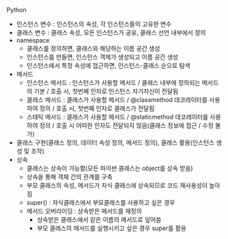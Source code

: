Python

- 인스턴스 변수 : 인스턴스의 속성, 각 인스턴스들의 고유한 변수
- 클래스 변수 : 클래스 속성, 모든 인스턴스가 공유, 클래스 선언 내부에서 정의
- namespace 
  - 클래스를 정의하면, 클래스와 해당하는 이름 공간 생성
  - 인스턴스를 만들면, 인스턴스 객체가 생성되고 이름 공간 생성
  - 인스턴스에서 특정 속성에 접근하면, 인스턴스-클래스 순으로 탐색
- 메서드
  - 인스턴스 메서드 : 인스턴스가 사용할 메서드 / 클래스 내부에 정의되는 메서드의 기본 / 호출 시, 첫번째 인자로 인스턴스 자기자신이 전달됨
  - 클래스 메서드 : 클래스가 사용할 메서드 / @classmethod 데코레이터를 사용하여 정의 / 호출 시, 첫번째 인자로 클래스가 전달됨
  - 스태틱 메서드 : 클래스가 사용할 메서드 / @staticmethod 데코레이터를 사용하여 정의 / 호출 시 어떠한 인자도 전달되지 않음(클래스 정보에 접근 / 수정 불가)
- 클래스 구현(클래스 정의, 데이터 속성 정의, 메서드 정의), 클래스 활용(인스턴스 생성 및 조작)
- 상속
  - 클래스는 상속이 가능함(모든 파이썬 클래스는 object를 상속 받음)
  - 상속을 통해 객체 간의 관계를 구축
  - 부모 클래스의 속성, 메서드가 자식 클래스에 상속되므로 코드 재사용성이 높아짐
  - super() : 자식클래스에서 부모클래스를 사용하고 싶은 경우
  - 메서드 오버라이딩 : 상속받은 메서드를 재정의
    - 상속받은 클래스에서 같은 이름의 메서드로 덮어씀
    - 부모 클래스의 메서드를 실행시키고 싶은 경우 super를 활용

